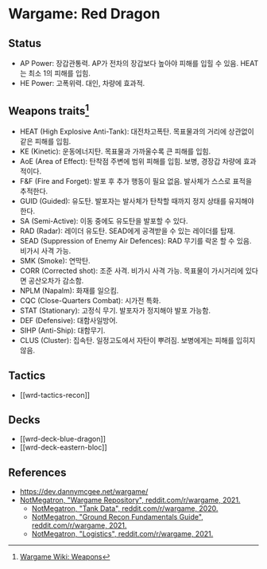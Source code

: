 # Wargame: Red Dragon

## Status

* AP Power: 장갑관통력. AP가 전차의 장갑보다 높아야 피해를 입힐 수 있음. HEAT는 최소 1의 피해를 입힘. 
* HE Power: 고폭위력. 대인, 차량에 효과적.

## Weapons traits[^weapons-traits]

* HEAT (High Explosive Anti-Tank): 대전차고폭탄. 목표물과의 거리에 상관없이 같은 피해를 입힘.
* KE (Kinetic): 운동에너지탄. 목표물과 가까울수록 큰 피해를 입힘.
* AoE (Area of Effect): 탄착점 주변에 범위 피해를 입힘. 보병, 경장갑 차량에 효과적이다.
* F&F (Fire and Forget): 발포 후 추가 행동이 필요 없음. 발사체가 스스로 표적을 추적한다.
* GUID (Guided): 유도탄. 발포자는 발사체가 탄착할 때까지 정지 상태를 유지해야 한다.
* SA (Semi-Active): 이동 중에도 유도탄을 발포할 수 있다.
* RAD (Radar): 레이더 유도탄. SEAD에게 공격받을 수 있는 레이더를 탑재.
* SEAD (Suppression of Enemy Air Defences): RAD 무기를 락온 할 수 있음. 비가시 사격 가능.
* SMK (Smoke): 연막탄.
* CORR (Corrected shot): 조준 사격. 비가시 사격 가능. 목표물이 가시거리에 있다면 공산오차가 감소함.
* NPLM (Napalm): 화재를 일으킴.
* CQC (Close-Quarters Combat): 시가전 특화.
* STAT (Stationary): 고정식 무기. 발포자가 정지해야 발포 가능함.
* DEF (Defensive): 대함사일방어.
* SIHP (Anti-Ship): 대함무기.
* CLUS (Cluster): 집속탄. 일정고도에서 자탄이 뿌려짐. 보병에게는 피해를 입히지 않음.

## Tactics

* [[wrd-tactics-recon]]

## Decks

* [[wrd-deck-blue-dragon]]
* [[wrd-deck-eastern-bloc]]

## References

* https://dev.dannymcgee.net/wargame/
* [NotMegatron, "Wargame Repository", reddit.com/r/wargame, 2021.](https://www.reddit.com/r/wargame/comments/ngt60q/wargame_repository/)
  * [NotMegatron, "Tank Data", reddit.com/r/wargame, 2020.](https://www.reddit.com/r/wargame/comments/k28xsj/tank_data/)
  * [NotMegatron, "Ground Recon Fundamentals Guide", reddit.com/r/wargame, 2021.](https://www.reddit.com/r/wargame/comments/o42dru/ground_recon_fundamentals_guide/)
  * [NotMegatron, "Logistics", reddit.com/r/wargame, 2021.](https://www.reddit.com/r/wargame/comments/njg2x6/logistics/)

[^weapons-traits]: [Wargame Wiki: Weapons](https://wargame.fandom.com/wiki/Weapons)

